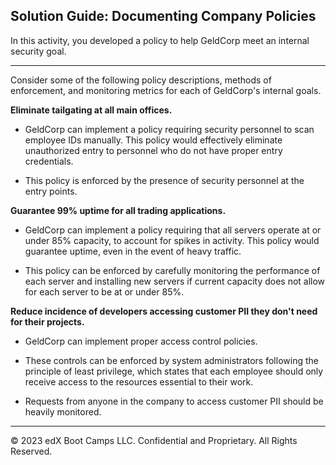 ## Solution Guide: Documenting Company Policies

In this activity, you developed a policy to help GeldCorp meet an internal security goal.

---

Consider some of the following policy descriptions, methods of enforcement, and monitoring metrics for each of GeldCorp's internal goals. 

**Eliminate tailgating at all main offices.**

  - GeldCorp can implement a policy requiring security personnel to scan employee IDs manually. This policy would effectively eliminate unauthorized entry to personnel who do not have proper entry credentials. 

  - This policy is enforced by the presence of security personnel at the entry points. 

**Guarantee 99% uptime for all trading applications.**

  - GeldCorp can implement a policy requiring that all servers operate at or under 85% capacity, to account for spikes in activity. This policy would guarantee uptime, even in the event of heavy traffic. 

  - This policy can be enforced  by carefully monitoring the performance of each server and installing new servers if current capacity does not allow for each server to be at or under 85%. 

**Reduce incidence of developers accessing customer PII they don't need for their projects.**
  
  - GeldCorp can implement proper access control policies. 
  
  - These controls can be enforced by system administrators following the principle of least privilege, which states that each employee should only receive access to the resources essential to their work. 
  
  - Requests from anyone in the company to access customer PII should be heavily monitored. 

---

© 2023 edX Boot Camps LLC. Confidential and Proprietary. All Rights Reserved. 